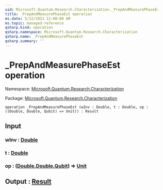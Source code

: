 ```yaml
---
uid: Microsoft.Quantum.Research.Characterization._PrepAndMeasurePhaseEst
title: _PrepAndMeasurePhaseEst operation
ms.date: 5/12/2021 12:00:00 AM
ms.topic: managed-reference
qsharp.kind: operation
qsharp.namespace: Microsoft.Quantum.Research.Characterization
qsharp.name: _PrepAndMeasurePhaseEst
qsharp.summary: ''
---
```


# _PrepAndMeasurePhaseEst operation

Namespace: [Microsoft.Quantum.Research.Characterization](xref:Microsoft.Quantum.Research.Characterization)

Package: [Microsoft.Quantum.Research.Characterization](https://nuget.org/packages/Microsoft.Quantum.Research.Characterization)




```qsharp
operation _PrepAndMeasurePhaseEst (wInv : Double, t : Double, op : ((Double, Double, Qubit) => Unit)) : Result
```


## Input

### wInv : [Double](xref:microsoft.quantum.qsharp.valueliterals#double-literals)




### t : [Double](xref:microsoft.quantum.qsharp.valueliterals#double-literals)




### op : ([Double](xref:microsoft.quantum.qsharp.valueliterals#double-literals),[Double](xref:microsoft.quantum.qsharp.valueliterals#double-literals),[Qubit](xref:microsoft.quantum.qsharp.valueliterals#qubit-literals)) => [Unit](xref:microsoft.quantum.qsharp.valueliterals#unit-literal) 





## Output : [Result](xref:microsoft.quantum.qsharp.valueliterals#result-literal)

